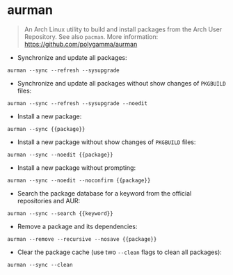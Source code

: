 # aurman

> An Arch Linux utility to build and install packages from the Arch User Repository.
> See also `pacman`.
> More information: <https://github.com/polygamma/aurman>

- Synchronize and update all packages:

`aurman --sync --refresh --sysupgrade`

- Synchronize and update all packages without show changes of `PKGBUILD` files:

`aurman --sync --refresh --sysupgrade --noedit`

- Install a new package:

`aurman --sync {{package}}`

- Install a new package without show changes of `PKGBUILD` files:

`aurman --sync --noedit {{package}}`

- Install a new package without prompting:

`aurman --sync --noedit --noconfirm {{package}}`

- Search the package database for a keyword from the official repositories and AUR:

`aurman --sync --search {{keyword}}`

- Remove a package and its dependencies:

`aurman --remove --recursive --nosave {{package}}`

- Clear the package cache (use two `--clean` flags to clean all packages):

`aurman --sync --clean`
